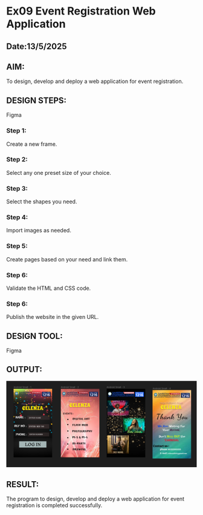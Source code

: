 # Ex09 Event Registration Web Application
## Date:13/5/2025

## AIM:
To design, develop and deploy a web application for event registration.

## DESIGN STEPS:
Figma

### Step 1:
Create a new frame.

### Step 2:
Select any one preset size of your choice.

### Step 3:
Select the shapes you need.

### Step 4:
Import images as needed.

### Step 5:
Create pages based on your need and link them.

### Step 6:

Validate the HTML and CSS code.

### Step 6:

Publish the website in the given URL.

## DESIGN TOOL:
Figma



## OUTPUT:
![alt text](image.png)

## RESULT:
The program to design, develop and deploy a web application for event registration is completed successfully.

